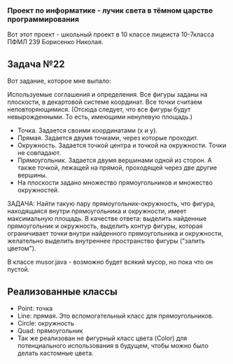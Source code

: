 ### Проект по информатике - лучик света в тёмном царстве программирования
Вот этот проект - школьный проект в 10 классе лицеиста 10-7класса ПФМЛ 239 Борисенко Николая. 

## Задача №22
Вот задание, которое мне выпало:

Используемые соглашения и определения. Все фигуры заданы на плоскости, в декартовой системе координат. Все точки считаем неповторяющимися. 
(Отсюда следует, что все фигуры будут невырожденными. То есть, имеющими ненулевую площадь.) 
- Точка. Задается своими координатами (x и y). 
- Прямая. Задается двумя точками, через которые проходит. 
- Окружность. Задается точкой центра и точкой на окружности. Точки не совпадают. 
- Прямоугольник. Задается двумя вершинами одной из сторон. А также точкой, лежащей на прямой, проходящей через две другие вершины. 
- На плоскости задано множество прямоугольников и множество окружностей. 

ЗАДАЧА: Найти такую пару прямоугольник-окружность, что фигура, находящаяся внутри прямоугольника и окружности, имеет максимальную площадь. В качестве ответа: выделить найденные прямоугольник и окружность, выделить контур фигуры, которая ограничивает точки внутри найденного прямоугольника и окружности, желательно выделить внутреннее пространство фигуры ("залить цветом").

В классе musor.java - возможно будет всякий мусор, но пока что он пустой.

## Реализованные классы
- Point: точка
- Line: прямая. Это вспомогательный класс для прямоугольников.
- Circle: окружность
- Quad: прямоугольник
- Так же реализован не фигурный класс цвета (Color) для потенциального использования в будущем, чтобы можно было делать кастомные цвета.
